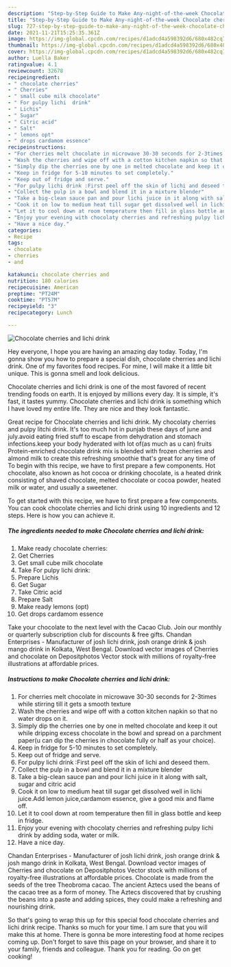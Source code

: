 ```yaml
---
description: "Step-by-Step Guide to Make Any-night-of-the-week Chocolate cherries and lichi drink"
title: "Step-by-Step Guide to Make Any-night-of-the-week Chocolate cherries and lichi drink"
slug: 727-step-by-step-guide-to-make-any-night-of-the-week-chocolate-cherries-and-lichi-drink
date: 2021-11-21T15:25:35.361Z
image: https://img-global.cpcdn.com/recipes/d1adcd4a598392d6/680x482cq70/chocolate-cherries-and-lichi-drink-recipe-main-photo.jpg
thumbnail: https://img-global.cpcdn.com/recipes/d1adcd4a598392d6/680x482cq70/chocolate-cherries-and-lichi-drink-recipe-main-photo.jpg
cover: https://img-global.cpcdn.com/recipes/d1adcd4a598392d6/680x482cq70/chocolate-cherries-and-lichi-drink-recipe-main-photo.jpg
author: Luella Baker
ratingvalue: 4.1
reviewcount: 32678
recipeingredient:
- " chocolate cherries"
- " Cherries"
- " small cube milk chocolate"
- " For pulpy lichi  drink"
- " Lichis"
- " Sugar"
- " Citric acid"
- " Salt"
- " lemons opt"
- " drops cardamom essence"
recipeinstructions:
- "For cherries melt chocolate in microwave 30-30 seconds for 2-3times while stirring till it gets a smooth texture"
- "Wash the cherries and wipe off with a cotton kitchen napkin so that no water drops on it."
- "Simply dip the cherries one by one in melted chocolate and keep it out while dripping excess chocolate in the bowl and spread on a parchment paper(u can dip the cherries in chocolate fully or half as your choice)."
- "Keep in fridge for 5-10 minutes to set completely."
- "Keep out of fridge and serve."
- "For pulpy lichi drink :First peel off the skin of lichi and deseed them."
- "Collect the pulp in a bowl and blend it in a mixture blender"
- "Take a big-clean sauce pan and pour lichi juice in it along with salt, sugar and citric acid"
- "Cook it on low to medium heat till sugar get dissolved well in lichi juice.Add lemon juice,cardamom essence, give a good mix and flame off."
- "Let it to cool down at room temperature then fill in glass bottle and keep in fridge."
- "Enjoy your evening with chocolaty cherries and refreshing pulpy lichi drink by adding soda, water or milk."
- "Have a nice day."
categories:
- Recipe
tags:
- chocolate
- cherries
- and

katakunci: chocolate cherries and 
nutrition: 180 calories
recipecuisine: American
preptime: "PT24M"
cooktime: "PT57M"
recipeyield: "3"
recipecategory: Lunch

---
```



![Chocolate cherries and lichi drink](https://img-global.cpcdn.com/recipes/d1adcd4a598392d6/680x482cq70/chocolate-cherries-and-lichi-drink-recipe-main-photo.jpg)

Hey everyone, I hope you are having an amazing day today. Today, I'm gonna show you how to prepare a special dish, chocolate cherries and lichi drink. One of my favorites food recipes. For mine, I will make it a little bit unique. This is gonna smell and look delicious.

Chocolate cherries and lichi drink is one of the most favored of recent trending foods on earth. It is enjoyed by millions every day. It is simple, it's fast, it tastes yummy. Chocolate cherries and lichi drink is something which I have loved my entire life. They are nice and they look fantastic.

Great recipe for Chocolate cherries and lichi drink. My chocolaty cherries and pulpy litchi drink. It&#39;s too much hot in punjab these days of june and july.avoid eating fried stuff to escape from dehydration and stomach infections.keep your body hyderated with lot of(as much as u can) fruits Protein-enriched chocolate drink mix is blended with frozen cherries and almond milk to create this refreshing smoothie that&#39;s great for any time of To begin with this recipe, we have to first prepare a few components. Hot chocolate, also known as hot cocoa or drinking chocolate, is a heated drink consisting of shaved chocolate, melted chocolate or cocoa powder, heated milk or water, and usually a sweetener.


To get started with this recipe, we have to first prepare a few components. You can cook chocolate cherries and lichi drink using 10 ingredients and 12 steps. Here is how you can achieve it.

<!--inarticleads1-->

##### The ingredients needed to make Chocolate cherries and lichi drink:

1. Make ready  chocolate cherries:
1. Get  Cherries
1. Get  small cube milk chocolate
1. Take  For pulpy lichi  drink:
1. Prepare  Lichis
1. Get  Sugar
1. Take  Citric acid
1. Prepare  Salt
1. Make ready  lemons (opt)
1. Get  drops cardamom essence


Take your chocolate to the next level with the Cacao Club. Join our monthly or quarterly subscription club for discounts &amp; free gifts. Chandan Enterprises - Manufacturer of josh lichi drink, josh orange drink &amp; josh mango drink in Kolkata, West Bengal. Download vector images of Cherries and chocolate on Depositphotos Vector stock with millions of royalty-free illustrations at affordable prices. 

<!--inarticleads2-->

##### Instructions to make Chocolate cherries and lichi drink:

1. For cherries melt chocolate in microwave 30-30 seconds for 2-3times while stirring till it gets a smooth texture
1. Wash the cherries and wipe off with a cotton kitchen napkin so that no water drops on it.
1. Simply dip the cherries one by one in melted chocolate and keep it out while dripping excess chocolate in the bowl and spread on a parchment paper(u can dip the cherries in chocolate fully or half as your choice).
1. Keep in fridge for 5-10 minutes to set completely.
1. Keep out of fridge and serve.
1. For pulpy lichi drink :First peel off the skin of lichi and deseed them.
1. Collect the pulp in a bowl and blend it in a mixture blender
1. Take a big-clean sauce pan and pour lichi juice in it along with salt, sugar and citric acid
1. Cook it on low to medium heat till sugar get dissolved well in lichi juice.Add lemon juice,cardamom essence, give a good mix and flame off.
1. Let it to cool down at room temperature then fill in glass bottle and keep in fridge.
1. Enjoy your evening with chocolaty cherries and refreshing pulpy lichi drink by adding soda, water or milk.
1. Have a nice day.


Chandan Enterprises - Manufacturer of josh lichi drink, josh orange drink &amp; josh mango drink in Kolkata, West Bengal. Download vector images of Cherries and chocolate on Depositphotos Vector stock with millions of royalty-free illustrations at affordable prices. Chocolate is made from the seeds of the tree Theobroma cacao. The ancient Aztecs used the beans of the cacao tree as a form of money. The Aztecs discovered that by crushing the beans into a paste and adding spices, they could make a refreshing and nourishing drink. 

So that's going to wrap this up for this special food chocolate cherries and lichi drink recipe. Thanks so much for your time. I am sure that you will make this at home. There is gonna be more interesting food at home recipes coming up. Don't forget to save this page on your browser, and share it to your family, friends and colleague. Thank you for reading. Go on get cooking!
